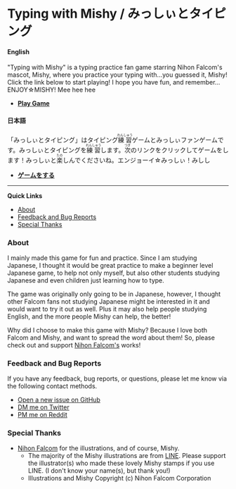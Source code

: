 # Typing with Mishy / みっしぃとタイピング


#### English
"Typing with Mishy" is a typing practice fan game starring Nihon Falcom's mascot, Mishy, where you practice your typing with...you guessed it, Mishy! Click the link below to start playing! I hope you have fun, and remember... ENJOY☆MISHY! Mee hee hee

- [**Play Game**](https://sethclydesdale.github.io/typing-with-mishy/lang/en/)


#### 日本語
「みっしぃとタイピング」はタイピング<ruby>練習<rt>れんしゅう</rt></ruby>ゲームとみっしぃファンゲームです。みっしぃとタイピングを<ruby>練習<rt>れんしゅう</rt></ruby>します。<ruby>次<rt>つぎ</rt></ruby>のリンクをクリックしてゲームをします！みっしぃと<ruby>楽<rt>たの</rt></ruby>しんでくださいね。エンジョーイ☆みっしぃ！みしし

- [**ゲームをする**](https://sethclydesdale.github.io/typing-with-mishy/)

-----

**Quick Links**
- [About](#about)
- [Feedback and Bug Reports](#feedback-and-bug-reports)
- [Special Thanks](#special-thanks)


### About
I mainly made this game for fun and practice. Since I am studying Japanese, I thought it would be great practice to make a beginner level Japanese game, to help not only myself, but also other students studying Japanese and even children just learning how to type.

The game was originally only going to be in Japanese, however, I thought other Falcom fans not studying Japanese might be interested in it and would want to try it out as well. Plus it may also help people studying English, and the more people Mishy can help, the better!

Why did I choose to make this game with Mishy? Because I love both Falcom and Mishy, and want to spread the word about them! So, please check out and support [Nihon Falcom's](https://falcom.co.jp/) works!


### Feedback and Bug Reports
If you have any feedback, bug reports, or questions, please let me know via the following contact methods.

- [Open a new issue on GitHub](https://github.com/SethClydesdale/typing-with-mishy/issues)
- [DM me on Twitter](https://twitter.com/messages/compose?recipient_id=369201778)
- [PM me on Reddit](https://www.reddit.com/message/compose/?to=SelentoAnuri)


### Special Thanks
- [Nihon Falcom](https://falcom.co.jp/) for the illustrations, and of course, Mishy.
  - The majority of the Mishy illustrations are from [LINE](https://store.line.me/stickershop/author/16119/en). Please support the illustrator(s) who made these lovely Mishy stamps if you use LINE. (I don't know your name(s), but thank you!)
  - Illustrations and Mishy Copyright (c) Nihon Falcom Corporation
